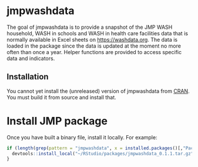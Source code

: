 
<!-- README.md is generated from README.Rmd. Please edit that file -->

# jmpwashdata

<!-- badges: start -->
<!-- badges: end -->

The goal of jmpwashdata is to provide a snapshot of the JMP WASH
household, WASH in schools and WASH in health care facilities data that
is normally available in Excel sheets on <https://washdata.org>. The
data is loaded in the package since the data is updated at the moment no
more often than once a year. Helper functions are provided to access
specific data and indicators.

## Installation

You cannot yet install the (unreleased) version of jmpwashdata from
[CRAN](https://CRAN.R-project.org). You must build it from source and
install that.

# Install JMP package

Once you have built a binary file, install it locally. For example:

``` r
if (length(grep(pattern = "jmpwashdata", x = installed.packages()[,"Package"])) == 0) {
  devtools::install_local("~/RStudio/packages/jmpwashdata_0.1.1.tar.gz")
}
```
